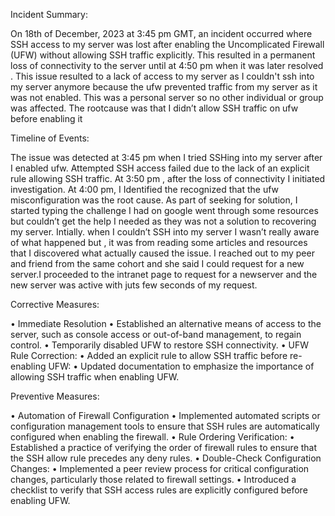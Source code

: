 Incident Summary:
 
On 18th of December, 2023 at 3:45 pm GMT,  an incident occurred where SSH access to my server was lost after enabling the Uncomplicated Firewall (UFW) 
without allowing SSH traffic explicitly. This resulted in a permanent loss of connectivity to the  server  until at 4:50 pm when it was later resolved .
This issue resulted to a lack of access to my server as I couldn't ssh into my server anymore because the ufw prevented traffic from my server as it was not enabled. This was a personal server so no other individual or group was affected.
The rootcause was that I didn’t allow  SSH traffic  on ufw  before enabling it

Timeline of Events:

The issue was detected  at 3:45 pm when I tried SSHing into my server after I enabled ufw. Attempted SSH access failed due to the lack of an explicit rule
allowing SSH traffic.
At 3:50 pm , after the loss of connectivity I initiated investigation.
At 4:00 pm,   I  Identified the recognized that the ufw misconfiguration was the root cause.
As part of seeking for solution, I started typing the challenge I had on google went through some resources but couldn’t get the help I needed as they was not a solution to recovering my server. 
Intially.  when I couldn’t  SSH into my server I wasn’t  really aware of what happened but , it was from reading some articles and  resources  that I discovered
 what actually caused the issue.
I reached out to my peer and friend from the same cohort and she said I could request for a new server.I proceeded to the intranet page to request for a 
newserver and the new server was active with juts few seconds of my request.


Corrective Measures:

•	Immediate Resolution
•	Established an alternative means of access to the server, such as console access or out-of-band management, to regain control.
•	Temporarily disabled UFW to restore SSH connectivity.
•	UFW Rule Correction:
•	Added an explicit rule to allow SSH traffic before re-enabling UFW:
•	Updated documentation to emphasize the importance of allowing SSH traffic when enabling UFW.


Preventive Measures:

•	Automation of Firewall Configuration
•	Implemented automated scripts or configuration management tools to             ensure that SSH rules are automatically configured when enabling the firewall.
•	Rule Ordering Verification:
•	Established a practice of verifying the order of firewall rules to ensure that the SSH allow rule precedes any deny rules.
•	Double-Check Configuration Changes:
•	Implemented a peer review process for critical configuration changes, particularly those related to firewall settings.
•	Introduced a checklist to verify that SSH access rules are explicitly configured before enabling UFW.
        


